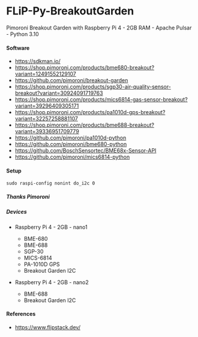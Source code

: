 # FLiP-Py-BreakoutGarden
Pimoroni Breakout Garden with Raspberry Pi 4 - 2GB RAM - Apache Pulsar - Python 3.10


#### Software

* https://sdkman.io/
* https://shop.pimoroni.com/products/bme680-breakout?variant=12491552129107
* https://github.com/pimoroni/breakout-garden
* https://shop.pimoroni.com/products/sgp30-air-quality-sensor-breakout?variant=30924091719763
* https://shop.pimoroni.com/products/mics6814-gas-sensor-breakout?variant=39296409305171
* https://shop.pimoroni.com/products/pa1010d-gps-breakout?variant=32257258881107
* https://shop.pimoroni.com/products/bme688-breakout?variant=39336951709779
* https://github.com/pimoroni/pa1010d-python
* https://github.com/pimoroni/bme680-python
* https://github.com/BoschSensortec/BME68x-Sensor-API
* https://github.com/pimoroni/mics6814-python

#### Setup

````
sudo raspi-config nonint do_i2c 0

````

##### Thanks Pimoroni

##### Devices

* Raspberry Pi 4 - 2GB - nano1
  * BME-680
  * BME-688
  * SGP-30
  * MICS-6814
  * PA-1010D GPS
  * Breakout Garden I2C

* Raspberry Pi 4 - 2GB - nano2
  * BME-688
  * Breakout Garden I2C


#### References

* https://www.flipstack.dev/
